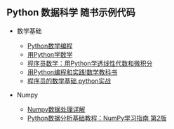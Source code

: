 ## Python 数据科学 随书示例代码

+ 数学基础
    - [Python数学编程](Doing.Math.With.Python)
    - [用Python学数学](Math.Adventures.With.Python)
    - [程序员数学：用Python学透线性代数和微积分](Math.For.Programmers)
    - [用Python编程和实践!数学教科书](Python.Math.Textbook)
    - [程序员的数学基础 python实战](Math.Fundamentals.For.Programmers.Using.Python)

+ Numpy
    - [Numpy数据处理详解](Numpy.Data.Processing.Detailed.Explanation)
    - [Python数据分析基础教程：NumPy学习指南 第2版](Numpy.Beginners.Guide)

